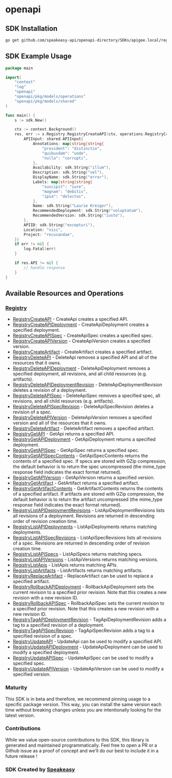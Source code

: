 # openapi

<!-- Start SDK Installation -->
## SDK Installation

```bash
go get github.com/speakeasy-api/openapi-directory/SDKs/apigee.local/registry/0.0.1/go
```
<!-- End SDK Installation -->

## SDK Example Usage
<!-- Start SDK Example Usage -->
```go
package main

import(
	"context"
	"log"
	"openapi"
	"openapi/pkg/models/operations"
	"openapi/pkg/models/shared"
)

func main() {
    s := sdk.New()

    ctx := context.Background()
    res, err := s.Registry.RegistryCreateAPI(ctx, operations.RegistryCreateAPIRequest{
        APIInput: shared.APIInput{
            Annotations: map[string]string{
                "provident": "distinctio",
                "quibusdam": "unde",
                "nulla": "corrupti",
            },
            Availability: sdk.String("illum"),
            Description: sdk.String("vel"),
            DisplayName: sdk.String("error"),
            Labels: map[string]string{
                "suscipit": "iure",
                "magnam": "debitis",
                "ipsa": "delectus",
            },
            Name: sdk.String("Laurie Kreiger"),
            RecommendedDeployment: sdk.String("voluptatum"),
            RecommendedVersion: sdk.String("iusto"),
        },
        APIID: sdk.String("excepturi"),
        Location: "nisi",
        Project: "recusandae",
    })
    if err != nil {
        log.Fatal(err)
    }

    if res.API != nil {
        // handle response
    }
}
```
<!-- End SDK Example Usage -->

<!-- Start SDK Available Operations -->
## Available Resources and Operations


### [Registry](docs/registry/README.md)

* [RegistryCreateAPI](docs/registry/README.md#registrycreateapi) - CreateApi creates a specified API.
* [RegistryCreateAPIDeployment](docs/registry/README.md#registrycreateapideployment) - CreateApiDeployment creates a specified deployment.
* [RegistryCreateAPISpec](docs/registry/README.md#registrycreateapispec) - CreateApiSpec creates a specified spec.
* [RegistryCreateAPIVersion](docs/registry/README.md#registrycreateapiversion) - CreateApiVersion creates a specified version.
* [RegistryCreateArtifact](docs/registry/README.md#registrycreateartifact) - CreateArtifact creates a specified artifact.
* [RegistryDeleteAPI](docs/registry/README.md#registrydeleteapi) - DeleteApi removes a specified API and all of the resources that it
 owns.
* [RegistryDeleteAPIDeployment](docs/registry/README.md#registrydeleteapideployment) - DeleteApiDeployment removes a specified deployment, all revisions, and all
 child resources (e.g. artifacts).
* [RegistryDeleteAPIDeploymentRevision](docs/registry/README.md#registrydeleteapideploymentrevision) - DeleteApiDeploymentRevision deletes a revision of a deployment.
* [RegistryDeleteAPISpec](docs/registry/README.md#registrydeleteapispec) - DeleteApiSpec removes a specified spec, all revisions, and all child
 resources (e.g. artifacts).
* [RegistryDeleteAPISpecRevision](docs/registry/README.md#registrydeleteapispecrevision) - DeleteApiSpecRevision deletes a revision of a spec.
* [RegistryDeleteAPIVersion](docs/registry/README.md#registrydeleteapiversion) - DeleteApiVersion removes a specified version and all of the resources that
 it owns.
* [RegistryDeleteArtifact](docs/registry/README.md#registrydeleteartifact) - DeleteArtifact removes a specified artifact.
* [RegistryGetAPI](docs/registry/README.md#registrygetapi) - GetApi returns a specified API.
* [RegistryGetAPIDeployment](docs/registry/README.md#registrygetapideployment) - GetApiDeployment returns a specified deployment.
* [RegistryGetAPISpec](docs/registry/README.md#registrygetapispec) - GetApiSpec returns a specified spec.
* [RegistryGetAPISpecContents](docs/registry/README.md#registrygetapispeccontents) - GetApiSpecContents returns the contents of a specified spec.
 If specs are stored with GZip compression, the default behavior
 is to return the spec uncompressed (the mime_type response field
 indicates the exact format returned).
* [RegistryGetAPIVersion](docs/registry/README.md#registrygetapiversion) - GetApiVersion returns a specified version.
* [RegistryGetArtifact](docs/registry/README.md#registrygetartifact) - GetArtifact returns a specified artifact.
* [RegistryGetArtifactContents](docs/registry/README.md#registrygetartifactcontents) - GetArtifactContents returns the contents of a specified artifact.
 If artifacts are stored with GZip compression, the default behavior
 is to return the artifact uncompressed (the mime_type response field
 indicates the exact format returned).
* [RegistryListAPIDeploymentRevisions](docs/registry/README.md#registrylistapideploymentrevisions) - ListApiDeploymentRevisions lists all revisions of a deployment.
 Revisions are returned in descending order of revision creation time.
* [RegistryListAPIDeployments](docs/registry/README.md#registrylistapideployments) - ListApiDeployments returns matching deployments.
* [RegistryListAPISpecRevisions](docs/registry/README.md#registrylistapispecrevisions) - ListApiSpecRevisions lists all revisions of a spec.
 Revisions are returned in descending order of revision creation time.
* [RegistryListAPISpecs](docs/registry/README.md#registrylistapispecs) - ListApiSpecs returns matching specs.
* [RegistryListAPIVersions](docs/registry/README.md#registrylistapiversions) - ListApiVersions returns matching versions.
* [RegistryListApis](docs/registry/README.md#registrylistapis) - ListApis returns matching APIs.
* [RegistryListArtifacts](docs/registry/README.md#registrylistartifacts) - ListArtifacts returns matching artifacts.
* [RegistryReplaceArtifact](docs/registry/README.md#registryreplaceartifact) - ReplaceArtifact can be used to replace a specified artifact.
* [RegistryRollbackAPIDeployment](docs/registry/README.md#registryrollbackapideployment) - RollbackApiDeployment sets the current revision to a specified prior
 revision. Note that this creates a new revision with a new revision ID.
* [RegistryRollbackAPISpec](docs/registry/README.md#registryrollbackapispec) - RollbackApiSpec sets the current revision to a specified prior revision.
 Note that this creates a new revision with a new revision ID.
* [RegistryTagAPIDeploymentRevision](docs/registry/README.md#registrytagapideploymentrevision) - TagApiDeploymentRevision adds a tag to a specified revision of a
 deployment.
* [RegistryTagAPISpecRevision](docs/registry/README.md#registrytagapispecrevision) - TagApiSpecRevision adds a tag to a specified revision of a spec.
* [RegistryUpdateAPI](docs/registry/README.md#registryupdateapi) - UpdateApi can be used to modify a specified API.
* [RegistryUpdateAPIDeployment](docs/registry/README.md#registryupdateapideployment) - UpdateApiDeployment can be used to modify a specified deployment.
* [RegistryUpdateAPISpec](docs/registry/README.md#registryupdateapispec) - UpdateApiSpec can be used to modify a specified spec.
* [RegistryUpdateAPIVersion](docs/registry/README.md#registryupdateapiversion) - UpdateApiVersion can be used to modify a specified version.
<!-- End SDK Available Operations -->

### Maturity

This SDK is in beta and therefore, we recommend pinning usage to a specific package version.
This way, you can install the same version each time without breaking changes unless you are intentionally
looking for the latest version.

### Contributions

While we value open-source contributions to this SDK, this library is generated and maintained programmatically.
Feel free to open a PR or a Github issue as a proof of concept and we'll do our best to include it in a future release !

### SDK Created by [Speakeasy](https://docs.speakeasyapi.dev/docs/using-speakeasy/client-sdks)
